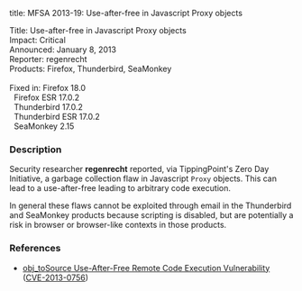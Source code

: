 title: MFSA 2013-19: Use-after-free in Javascript Proxy objects

<p>
<span class="label">Title:</span>      Use-after-free in Javascript Proxy objects<br/>
<span class="label">Impact:</span>     Critical<br/>
<span class="label">Announced:</span>  January 8, 2013<br/>
<span class="label">Reporter:</span>   regenrecht<br/>
<span class="label">Products:</span>   Firefox, Thunderbird, SeaMonkey<br/>
<br/>
<span class="label">Fixed in:</span>   Firefox 18.0<br/>
<span class="label">&#160;</span>      Firefox ESR 17.0.2<br/>
<span class="label">&#160;</span>      Thunderbird 17.0.2<br/>
<span class="label">&#160;</span>      Thunderbird ESR 17.0.2<br/>
<span class="label">&#160;</span>      SeaMonkey 2.15<br/>
</p>


<h3>Description</h3>

<p/><p>Security researcher <strong>regenrecht</strong> reported, via TippingPoint's Zero Day Initiative, a garbage collection flaw in Javascript <code>Proxy</code> objects. This can lead to a use-after-free leading to arbitrary code execution. 
</p>

<p class="note">In general these flaws cannot be exploited through email in the Thunderbird and SeaMonkey products because scripting is disabled, but are potentially a risk in browser or browser-like contexts in those products.
</p>


<h3>References</h3>

<ul>
  <li><a href="https://bugzilla.mozilla.org/show_bug.cgi?id=814029">
      obj_toSource Use-After-Free Remote Code Execution Vulnerability</a> (<a href="http://cve.mitre.org/cgi-bin/cvename.cgi?name=CVE-2013-0756" class="ex-ref">CVE-2013-0756</a>)</li>
</ul>



